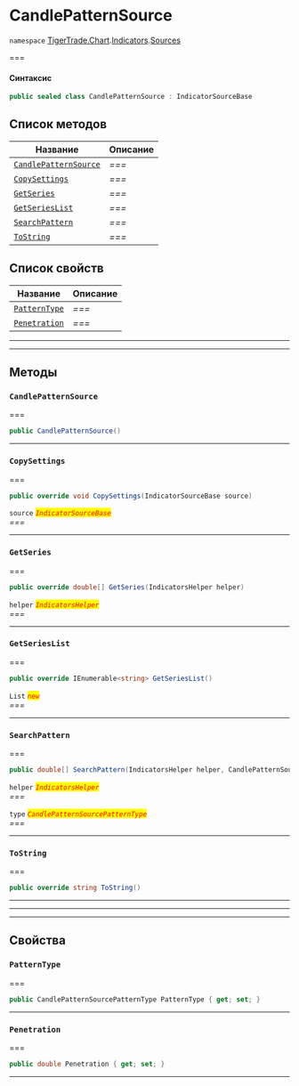 # CandlePatternSource

`namespace` [TigerTrade.Chart](../../../../).[Indicators](../).[Sources](./)

\===

#### Синтаксис

```csharp
public sealed class CandlePatternSource : IndicatorSourceBase
```

## Список методов

| Название                                                                      | Описание |
| ----------------------------------------------------------------------------- | -------- |
| [`CandlePatternSource`](candlepatternsource.cs.md#method-candlepatternsource) | _===_    |
| [`CopySettings`](candlepatternsource.cs.md#method-copysettings)               | _===_    |
| [`GetSeries`](candlepatternsource.cs.md#method-getseries)                     | _===_    |
| [`GetSeriesList`](candlepatternsource.cs.md#method-getserieslist)             | _===_    |
| [`SearchPattern`](candlepatternsource.cs.md#method-searchpattern)             | _===_    |
| [`ToString`](candlepatternsource.cs.md#method-tostring)                       | _===_    |

## Список свойств

| Название                                                        | Описание |
| --------------------------------------------------------------- | -------- |
| [`PatternType`](candlepatternsource.cs.md#property-patterntype) | _===_    |
| [`Penetration`](candlepatternsource.cs.md#property-penetration) | _===_    |

***

***

## Методы

### `CandlePatternSource` <a href="#method-candlepatternsource" id="method-candlepatternsource"></a>

\===

```csharp
public CandlePatternSource()
```

***

### `CopySettings` <a href="#method-copysettings" id="method-copysettings"></a>

\===

```csharp
public override void CopySettings(IndicatorSourceBase source)
```

`source` _<mark style="color:red;">`IndicatorSourceBase`</mark>_\
_===_

***

### `GetSeries` <a href="#method-getseries" id="method-getseries"></a>

\===

```csharp
public override double[] GetSeries(IndicatorsHelper helper)
```

`helper` _<mark style="color:red;">`IndicatorsHelper`</mark>_\
_===_

***

### `GetSeriesList` <a href="#method-getserieslist" id="method-getserieslist"></a>

\===

```csharp
public override IEnumerable<string> GetSeriesList()
```

`List` _<mark style="color:red;">`new`</mark>_\
_===_

***

### `SearchPattern` <a href="#method-searchpattern" id="method-searchpattern"></a>

\===

```csharp
public double[] SearchPattern(IndicatorsHelper helper, CandlePatternSourcePatternType type)
```

`helper` _<mark style="color:red;">`IndicatorsHelper`</mark>_\
_===_

`type` _<mark style="color:red;">`CandlePatternSourcePatternType`</mark>_\
_===_

***

### `ToString` <a href="#method-tostring" id="method-tostring"></a>

\===

```csharp
public override string ToString()
```

***

***

***

## Свойства

### `PatternType` <a href="#property-patterntype" id="property-patterntype"></a>

\===

```csharp
public CandlePatternSourcePatternType PatternType { get; set; }
```

***

### `Penetration` <a href="#property-penetration" id="property-penetration"></a>

\===

```csharp
public double Penetration { get; set; }
```

***
